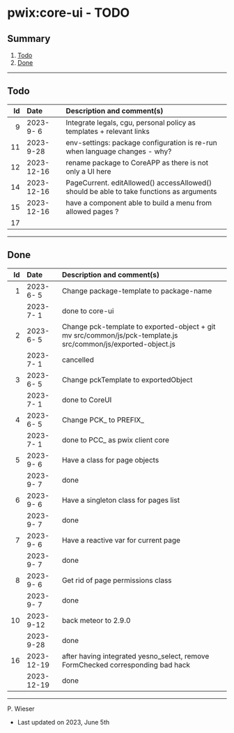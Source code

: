 # pwix:core-ui - TODO

## Summary

1. [Todo](#todo)
2. [Done](#done)

---
## Todo

|   Id | Date       | Description and comment(s) |
| ---: | :---       | :---                       |
|    9 | 2023- 9- 6 | Integrate legals, cgu, personal policy as templates + relevant links |
|   11 | 2023- 9-28 | env-settings: package configuration is re-run when language changes - why? |
|   12 | 2023-12-16 | rename package to CoreAPP as there is not only a UI here |
|   14 | 2023-12-16 | PageCurrent. editAllowed() accessAllowed() should be able to take functions as arguments |
|   15 | 2023-12-16 | have a component able to build a menu from allowed pages ? |
|   17 |  |  |

---
## Done

|   Id | Date       | Description and comment(s) |
| ---: | :---       | :---                       |
|    1 | 2023- 6- 5 | Change package-template to package-name |
|      | 2023- 7- 1 | done to core-ui |
|    2 | 2023- 6- 5 | Change pck-template to exported-object + git mv src/common/js/pck-template.js src/common/js/exported-object.js |
|      | 2023- 7- 1 | cancelled |
|    3 | 2023- 6- 5 | Change pckTemplate to exportedObject |
|      | 2023- 7- 1 | done to CoreUI |
|    4 | 2023- 6- 5 | Change PCK_ to PREFIX_ |
|      | 2023- 7- 1 | done to PCC_ as pwix client core |
|    5 | 2023- 9- 6 | Have a class for page objects |
|      | 2023- 9- 7 | done |
|    6 | 2023- 9- 6 | Have a singleton class for pages list |
|      | 2023- 9- 7 | done |
|    7 | 2023- 9- 6 | Have a reactive var for current page |
|      | 2023- 9- 7 | done |
|    8 | 2023- 9- 6 | Get rid of page permissions class |
|      | 2023- 9- 7 | done |
|   10 | 2023- 9-12 | back meteor to 2.9.0 |
|      | 2023- 9-28 | done |
|   16 | 2023-12-19 | after having integrated yesno_select, remove FormChecked corresponding bad hack |
|      | 2023-12-19 | done |

---
P. Wieser
- Last updated on 2023, June 5th
